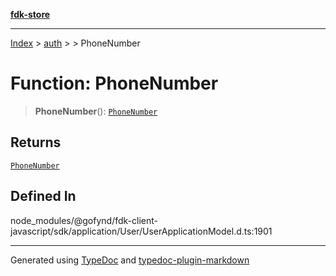 [**fdk-store**](../../../README.md)
***

[Index](../../../API.md) > [auth](../../README.md) > [<internal>](../README.md) > PhoneNumber

# Function: PhoneNumber

> **PhoneNumber**(): [`PhoneNumber`](../type-aliases/type-alias.PhoneNumber.md)

## Returns

[`PhoneNumber`](../type-aliases/type-alias.PhoneNumber.md)

## Defined In

node\_modules/@gofynd/fdk-client-javascript/sdk/application/User/UserApplicationModel.d.ts:1901

***
Generated using [TypeDoc](https://typedoc.org/) and [typedoc-plugin-markdown](https://www.npmjs.com/package/typedoc-plugin-markdown)
